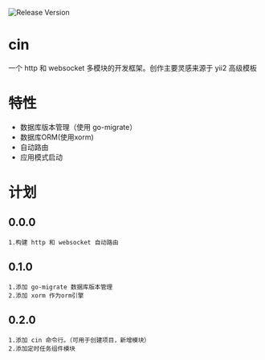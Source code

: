 ![Release Version](https://img.shields.io/badge/release-0.0.0-success)

# cin
一个 http 和 websocket 多模块的开发框架。创作主要灵感来源于 yii2 高级模板

# 特性

- 数据库版本管理（使用 go-migrate）
- 数据库ORM(使用xorm)
- 自动路由
- 应用模式启动

# 计划

## 0.0.0
    1.构建 http 和 websocket 自动路由

## 0.1.0
    1.添加 go-migrate 数据库版本管理
    2.添加 xorm 作为orm引擎

## 0.2.0
    1.添加 cin 命令行。（可用于创建项目，新增模块）
    2.添加定时任务组件模块
